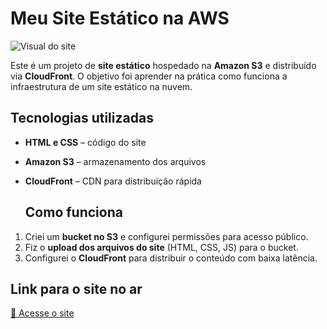 # Meu Site Estático na AWS

![Visual do site](https://imgur.com/gallery/portif-lio-s3-lJlOZyZ#VL70Ryn)

Este é um projeto de **site estático** hospedado na **Amazon S3** e distribuído via **CloudFront**. O objetivo foi aprender na prática como funciona a infraestrutura de um site estático na nuvem.

## Tecnologias utilizadas
- **HTML e CSS** – código do site
- **Amazon S3** – armazenamento dos arquivos
- **CloudFront** – CDN para distribuição rápida

  ## Como funciona
1. Criei um **bucket no S3** e configurei permissões para acesso público.  
2. Fiz o **upload dos arquivos do site** (HTML, CSS, JS) para o bucket.  
3. Configurei o **CloudFront** para distribuir o conteúdo com baixa latência.

## Link para o site no ar
[🔗 Acesse o site](https://d1bwvxwfxsnc8z.cloudfront.net)
